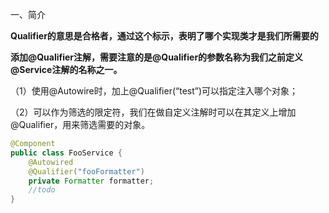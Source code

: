 一、简介

**Qualifier的意思是合格者，通过这个标示，表明了哪个实现类才是我们所需要的**

**添加@Qualifier注解，需要注意的是@Qualifier的参数名称为我们之前定义@Service注解的名称之一。**

（1）使用@Autowire时，加上@Qualifier(“test”)可以指定注入哪个对象；

（2）可以作为筛选的限定符，我们在做自定义注解时可以在其定义上增加@Qualifier，用来筛选需要的对象。

```java
@Component
public class FooService {
    @Autowired
    @Qualifier("fooFormatter")
    private Formatter formatter;
    //todo 
}
```



